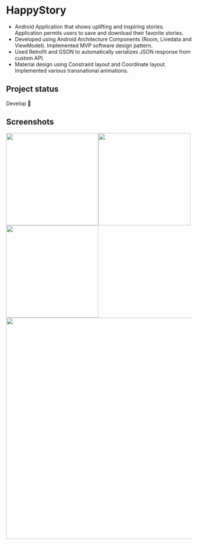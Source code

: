 # HappyStory

*	Android Application  that shows uplifting and inspiring stories. Application permits users  to save and download their favorite stories.
*	Developed using Android Architecture Components (Room, Livedata and ViewModel). Implemented MVP software design pattern.
*	Used Retrofit and GSON to automatically serializes JSON response from custom API.
*	Material design using  Constraint layout and Coordinate layout. Implemented various transnational animations.


## Project status
Develop 🔧

## Screenshots
<img src="https://i.imgur.com/UZo6Iae.png" width="250"><img src="https://i.imgur.com/euPJC2h.png" width="250"><img src="https://i.imgur.com/r1JxfMC.png" width="250">
<img src="https://i.imgur.com/EfCqKWF.png" width="600">
